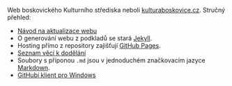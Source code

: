 Web boskovického Kulturního střediska neboli [kulturaboskovice.cz][web]. Stručný přehled:

* [Návod na aktualizace webu][aktualizace]
* O generování webu z podkladů se stará [Jekyll].
* Hosting přímo z repository zajišťují [GitHub Pages][pages].
* [Seznam věcí k dodělání][tickets]
* Soubory s příponou `.md` jsou v jednoduchém značkovacím jazyce [Markdown].
* [GitHubí klient pro Windows][client]

[web]: http://kulturaboskovice.cz
[pages]: https://help.github.com/pages
[aktualizace]: https://github.com/KZMB/Kultura/wiki/Návod-na-aktualizace-webu
[tickets]: https://github.com/KZMB/Kultura/issues
[Markdown]: http://daringfireball.net/projects/markdown/syntax
[client]: http://windows.github.com
[Jekyll]: http://jekyllrb.com